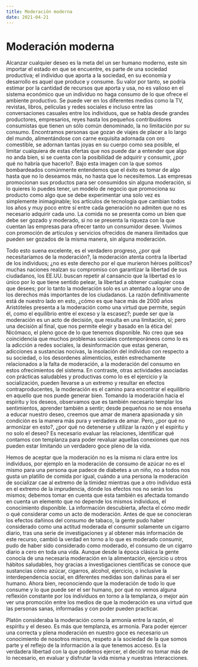```yaml
---
title: Moderación moderna
date: 2021-04-21
---
```


# Moderación moderna

Alcanzar cualquier deseo es la meta del un ser humano moderno, este sin importar el estado en que se encuentre, es parte de una sociedad productiva; el individuo que aporta a la sociedad, en su economía y desarrollo es aquel que produce y consume. Su valor por tanto, se podría estimar por la cantidad de recursos que aporta y usa, no es valioso en el sistema económico que un individuo no haga consumo de lo que ofrece el ambiente productivo. Se puede ver en los diferentes medios como la TV, revistas, libros, películas y redes sociales e incluso entre las conversaciones casuales entre los individuos, que se habla desde grandes productores, empresarios, reyes hasta los pequeños contribuidores consumistas que tienen un sólo común denominado, la no limitación por su consumo. Encontramos personas que gozan de viajes de placer a lo largo del mundo, alimentándose con carne exquisita adornada con oro comestible, se adornan tantas joyas en su cuerpo como sea posible, el limitar cualquiera de estas ofertas que nos puede dar a entender que algo no anda bien, si se cuenta con la posibilidad de adquirir y consumir, ¿por qué no habría que hacerlo?. Bajo esta imagen con la que somos bombardeados comúnmente entendemos que el éxito es tomar de algo hasta que no lo deseamos más, no hasta que lo necesitemos. Las empresas promocionan sus productos para ser consumidos sin alguna moderación, si lo quieres lo puedes tener, un modelo de negocio que promociona su producto como algo que se debe experimentar una solo vez es simplemente inimaginable; los artículos de tecnología que cambian todos los años y muy poco entre sí entre cada generación no admiten que no es necesario adquirir cada uno. La comida no se presenta como un bien que debe ser gozado y moderado, si no se presenta la riqueza con la que cuentan las empresas para ofrecer tanto un consumidor desee. Vivimos con promoción de artículos y servicios ofrecidos de manera ilimitados que pueden ser gozados de la misma manera, sin alguna moderación.

Todo esto suena excelente, es el verdadero progreso, ¿por qué necesitaríamos de la moderación?, la moderación atenta contra la libertad de los individuos; ¿no es este derecho por el que murieron héroes políticos? muchas naciones realzan su compromiso con garantizar la libertad de sus ciudadanos, los EE.UU. buscan repetir al cansancio que la libertad es lo único por lo que tiene sentido pelear, la libertad a obtener cualquier cosa que desees; por lo tanto la moderación solo es un atentado a lograr uno de los derechos más importantes de los ciudadanos. La razón definitivamente está de nuestro lado en esto, ¿cómo es que hace más de 2000 años Aristóteles presenta a la moderación como una virtud que permite, según él, como el equilibrio entre el exceso y la escasez?; puede ser que la moderación es un acto de decisión, que resulta en una limitación, sí; pero una decisión al final, que nos permite elegir y basado en la ética del Nicómaco, el pleno goce de lo que tenemos disponible. No creo que sea coincidencia que muchos problemas sociales contemporáneos como lo es la adicción a redes sociales, la desinformación que estas generan, adicciones a sustancias nocivas, la insolación del individuo con respecto a su sociedad, o los desordenes alimenticios, estén estrechamente relacionados a la falta de moderación, a la moderación del consumo en estos ofrecimientos del sistema. En contraste, otras actividades asociadas con prácticas saludables y productivas como lo es el ejercicio y la socialización, pueden llevarse a un extremo y resultar en efectos contraproducentes, la moderación es el camino para encontrar el equilibrio en aquello que nos puede generar bien. Tomando la moderación hacia el espíritu y los deseos, observamos que es también necesario templar los sentimientos, aprender también a sentir; desde pequeños no se nos enseña a educar nuestro deseo, creemos que amar de manera apasionada y sin condición es la manera más pura y verdadera de amar. Pero, ¿por qué no armonizar en esto?, ¿por qué no detenerse y utilizar la razón y el espíritu y no solo el deseo? Es necesario evaluar las relaciones, identificar qué contamos con templanza para poder revaluar aquellas conexiones que nos pueden estar limitando un verdadero goce pleno de la vida.

Hemos de aceptar que la moderación no es la misma ni clara entre los individuos, por ejemplo en la moderación de consumo de azúcar no es el mismo para una persona que padece de diabetes a un niño, no a todos nos gusta un platillo de comida por igual, cuándo a una persona la moderación de socializar cae al extremo de la timidez mientras que a otro individuo está en el extremo de la imprudencia, dónde los efectos nos no serán los mismos; debemos tomar en cuenta que esta también es afectada tomando en cuenta un elemento que no depende los mismos individuos, el conocimiento disponible. La información descubierta, afecta el cómo medir o qué considerar como un acto de moderación. Antes de que se conocieran los efectos dañinos del consumo de tabaco, la gente pudo haber considerado como una actitud moderada el consumir solamente un cigarro diario, tras una serie de investigaciones y al obtener más información de este recurso, cambió la verdad en torno a lo que es moderado consumir, pudo de haber sido considerado como moderado, el consumo de un cigarro diario a cero en toda una vida. Aunque desde la época clásica la gente conocía de una necesaria moderación en la alimentación, ejercicio u otros hábitos saludables, hoy gracias a investigaciones científicas se conoce que sustancias cómo azúcar, cigarros, alcohol, ejercicio, o inclusive la interdependencia social, en diferentes medidas son dañinas para el ser humano. Ahora bien, reconociendo que la moderación de todo lo que consume y lo que puede ser el ser humano, por qué no vemos alguna reflexión constante por los individuos en torno a la templanza, o mejor aún ver una promoción entre los medios de que la moderación es una virtud que las personas sanas, informadas y con poder pueden practicar.

Platón consideraba la moderación como la armonía entre la razón, el espíritu y el deseo. Es más que templanza, es armonía. Para poder ejercer una correcta y plena moderación en nuestro goce es necesario un conocimiento de nosotros mismos, respeto a la sociedad de la que somos parte y el reflejo de la información a la que tenemos acceso. Es la verdadera libertad con la que podemos ejercer, el decidir no tomar más de lo necesario, en evaluar y disfrutar la vida misma y nuestras interacciones.

